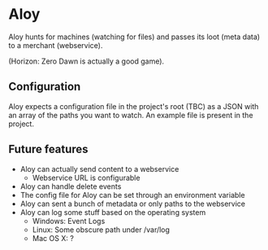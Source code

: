 # Aloy

Aloy hunts for machines (watching for files) and passes its loot (meta data) to a merchant (webservice).

(Horizon: Zero Dawn is actually a good game).

## Configuration

Aloy expects a configuration file in the project's root (TBC) as a JSON with an array of the paths you want to watch. An example file is present in the project.

## Future features

* Aloy can actually send content to a webservice
  * Webservice URL is configurable
* Aloy can handle delete events
* The config file for Aloy can be set through an environment variable
* Aloy can sent a bunch of metadata or only paths to the webservice
* Aloy can log some stuff based on the operating system
  * Windows: Event Logs
  * Linux: Some obscure path under /var/log
  * Mac OS X: ?
